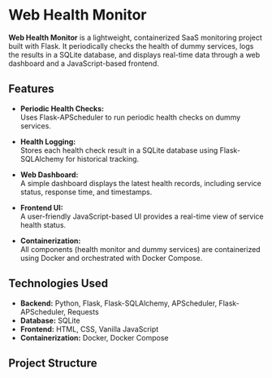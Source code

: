 # Web Health Monitor

**Web Health Monitor** is a lightweight, containerized SaaS monitoring project built with Flask. It periodically checks the health of dummy services, logs the results in a SQLite database, and displays real-time data through a web dashboard and a JavaScript-based frontend.

## Features

- **Periodic Health Checks:**  
  Uses Flask-APScheduler to run periodic health checks on dummy services.
  
- **Health Logging:**  
  Stores each health check result in a SQLite database using Flask-SQLAlchemy for historical tracking.
  
- **Web Dashboard:**  
  A simple dashboard displays the latest health records, including service status, response time, and timestamps.
  
- **Frontend UI:**  
  A user-friendly JavaScript-based UI provides a real-time view of service health status.
  
- **Containerization:**  
  All components (health monitor and dummy services) are containerized using Docker and orchestrated with Docker Compose.

## Technologies Used

- **Backend:** Python, Flask, Flask-SQLAlchemy, APScheduler, Flask-APScheduler, Requests
- **Database:** SQLite
- **Frontend:** HTML, CSS, Vanilla JavaScript
- **Containerization:** Docker, Docker Compose

## Project Structure